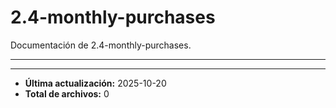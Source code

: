 # 2.4-monthly-purchases

Documentación de 2.4-monthly-purchases.

---

---

- **Última actualización:** 2025-10-20  
- **Total de archivos:** 0
